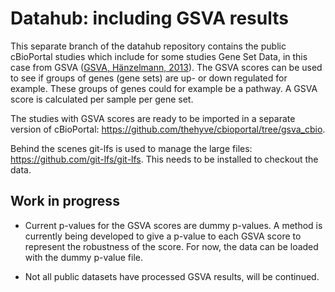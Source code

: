 # Datahub: including GSVA results
This separate branch of the datahub repository contains the public cBioPortal studies which include for some studies Gene Set Data, in this case from GSVA ([GSVA, Hänzelmann, 2013](https://bmcbioinformatics.biomedcentral.com/articles/10.1186/1471-2105-14-7)). The GSVA scores can be used to see if groups of genes (gene sets) are up- or down regulated for example. These groups of genes could for example be a pathway. A GSVA score is calculated per sample per gene set. 

The studies with GSVA scores are ready to be imported in a separate version of cBioPortal: <https://github.com/thehyve/cbioportal/tree/gsva_cbio>. 

Behind the scenes git-lfs is used to manage the large files: <https://github.com/git-lfs/git-lfs>. This needs to be installed to checkout the data. 

## Work in progress
* Current p-values for the GSVA scores are dummy p-values. A method is currently being developed to give a p-value to each GSVA score to represent the robustness of the score. For now, the data can be loaded with the dummy p-value file.

* Not all public datasets have processed GSVA results, will be continued. 

